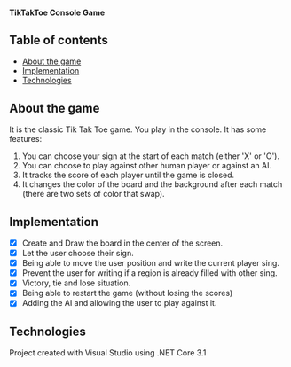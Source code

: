 #### TikTakToe Console Game

## Table of contents
* [About the game](#about-the-game)
* [Implementation](#implementation)
* [Technologies](#technologies)

## About the game
It is the classic Tik Tak Toe game. You play in the console. It has some features:

  1. You can choose your sign at the start of each match (either 'X' or 'O').
  2. You can choose to play against other human player or against an AI.
  3. It tracks the score of each player until the game is closed.
  4. It changes the color of the board and the background after each match (there are two sets of color that swap).

## Implementation
  - [x] Create and Draw the board in the center of the screen.
  - [x] Let the user choose their sign.
  - [x] Being able to move the user position and write the current player sing.
  - [x] Prevent the user for writing if a region is already filled with other sing.
  - [x] Victory, tie and lose situation.
  - [x] Being able to restart the game (without losing the scores)
  - [x] Adding the AI and allowing the user to play against it.
  
## Technologies
Project created with Visual Studio using .NET Core 3.1
